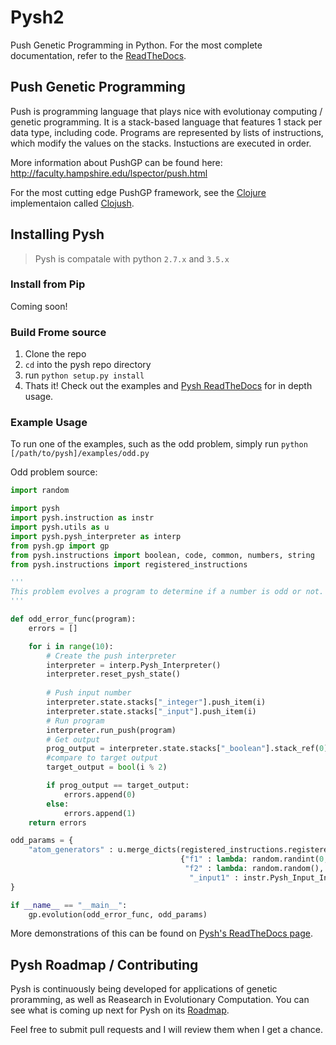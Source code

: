# Pysh2
Push Genetic Programming in Python. For the most complete documentation, refer to the [ReadTheDocs](http://pysh2.readthedocs.io/en/latest/index.html).

## Push Genetic Programming
Push is programming language that plays nice with evolutionay computing / genetic programming. It is a stack-based language that features 1 stack per data type, including code. Programs are represented by lists of instructions, which modify the values on the stacks. Instuctions are executed in order.

More information about PushGP can be found here: http://faculty.hampshire.edu/lspector/push.html

For the most cutting edge PushGP framework, see the [Clojure](https://clojure.org/) implementaion called [Clojush](https://github.com/lspector/Clojush).

## Installing Pysh

> Pysh is compatale with python `2.7.x` and `3.5.x`

### Install from Pip

Coming soon!

### Build Frome source

1. Clone the repo
2. `cd` into the pysh repo directory
3. run `python setup.py install`
4. Thats it! Check out the examples and [Pysh ReadTheDocs](http://pysh2.readthedocs.io/en/latest/index.html) for in depth usage.

### Example Usage
To run one of the examples, such as the odd problem, simply run `python [/path/to/pysh]/examples/odd.py` 

Odd problem source:
```python
import random

import pysh
import pysh.instruction as instr
import pysh.utils as u
import pysh.pysh_interpreter as interp
from pysh.gp import gp
from pysh.instructions import boolean, code, common, numbers, string
from pysh.instructions import registered_instructions 

'''
This problem evolves a program to determine if a number is odd or not.
'''

def odd_error_func(program):
	errors = []

	for i in range(10):
		# Create the push interpreter
		interpreter = interp.Pysh_Interpreter()
		interpreter.reset_pysh_state()
		
		# Push input number		
		interpreter.state.stacks["_integer"].push_item(i)
		interpreter.state.stacks["_input"].push_item(i)
		# Run program
		interpreter.run_push(program)
		# Get output
		prog_output = interpreter.state.stacks["_boolean"].stack_ref(0)
		#compare to target output
		target_output = bool(i % 2)

		if prog_output == target_output:
			errors.append(0)
		else:
			errors.append(1)
	return errors

odd_params = {
	"atom_generators" : u.merge_dicts(registered_instructions.registered_instructions,			# Use all possible instructions,
					                  {"f1" : lambda: random.randint(0, 100),					# and some integers
									   "f2" : lambda: random.random(),							# and some floats
									    "_input1" : instr.Pysh_Input_Instruction("_input1")})	# and an input instruction that pushes the input to the _integer stack.
}

if __name__ == "__main__":
	gp.evolution(odd_error_func, odd_params)

```

More demonstrations of this can be found on [Pysh's ReadTheDocs page](http://pysh2.readthedocs.io/en/latest/index.html).


## Pysh Roadmap / Contributing

Pysh is continuously being developed for applications of genetic proramming, as well as Reasearch in Evolutionary Computation.
You can see what is coming up next for Pysh on its [Roadmap](https://github.com/erp12/Pysh/projects/1).

Feel free to submit pull requests and I will review them when I get a chance. 

